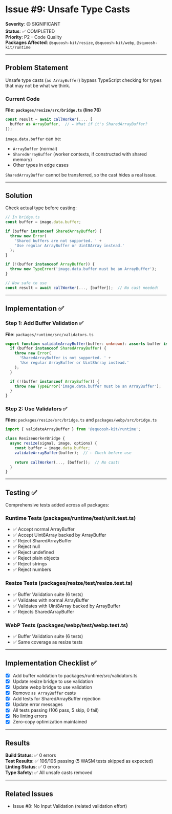 # Issue #9: Unsafe Type Casts

**Severity**: 🟡 SIGNIFICANT  
**Status**: ✅ COMPLETED  
**Priority**: P2 - Code Quality  
**Packages Affected**: `@squoosh-kit/resize`, `@squoosh-kit/webp`, `@squoosh-kit/runtime`

---

## Problem Statement

Unsafe type casts (`as ArrayBuffer`) bypass TypeScript checking for types that may not be what we think.

### Current Code

**File: `packages/resize/src/bridge.ts` (line 76)**
```typescript
const result = await callWorker(..., [
  buffer as ArrayBuffer,  // ← What if it's SharedArrayBuffer?
]);
```

`image.data.buffer` can be:
- `ArrayBuffer` (normal)
- `SharedArrayBuffer` (worker contexts, if constructed with shared memory)
- Other types in edge cases

`SharedArrayBuffer` cannot be transferred, so the cast hides a real issue.

---

## Solution

Check actual type before casting:

```typescript
// In bridge.ts
const buffer = image.data.buffer;

if (buffer instanceof SharedArrayBuffer) {
  throw new Error(
    'Shared buffers are not supported. ' +
    'Use regular ArrayBuffer or Uint8Array instead.'
  );
}

if (!(buffer instanceof ArrayBuffer)) {
  throw new TypeError('image.data.buffer must be an ArrayBuffer');
}

// Now safe to use
const result = await callWorker(..., [buffer]);  // No cast needed!
```

---

## Implementation ✅

### Step 1: Add Buffer Validation ✅

**File**: `packages/runtime/src/validators.ts`

```typescript
export function validateArrayBuffer(buffer: unknown): asserts buffer is ArrayBuffer {
  if (buffer instanceof SharedArrayBuffer) {
    throw new Error(
      'SharedArrayBuffer is not supported. ' +
      'Use regular ArrayBuffer or Uint8Array instead.'
    );
  }

  if (!(buffer instanceof ArrayBuffer)) {
    throw new TypeError('image.data.buffer must be an ArrayBuffer');
  }
}
```

### Step 2: Use Validators ✅

**Files**: `packages/resize/src/bridge.ts` and `packages/webp/src/bridge.ts`

```typescript
import { validateArrayBuffer } from '@squoosh-kit/runtime';

class ResizeWorkerBridge {
  async resize(signal, image, options) {
    const buffer = image.data.buffer;
    validateArrayBuffer(buffer);  // ← Check before use
    
    return callWorker(..., [buffer]);  // No cast!
  }
}
```

---

## Testing ✅

Comprehensive tests added across all packages:

### Runtime Tests (packages/runtime/test/unit.test.ts)
- ✅ Accept normal ArrayBuffer
- ✅ Accept Uint8Array backed by ArrayBuffer
- ✅ Reject SharedArrayBuffer
- ✅ Reject null
- ✅ Reject undefined
- ✅ Reject plain objects
- ✅ Reject strings
- ✅ Reject numbers

### Resize Tests (packages/resize/test/resize.test.ts)
- ✅ Buffer Validation suite (6 tests)
- ✅ Validates with normal ArrayBuffer
- ✅ Validates with Uint8Array backed by ArrayBuffer
- ✅ Rejects SharedArrayBuffer

### WebP Tests (packages/webp/test/webp.test.ts)
- ✅ Buffer Validation suite (6 tests)
- ✅ Same coverage as resize tests

---

## Implementation Checklist ✅

- [x] Add buffer validation to packages/runtime/src/validators.ts
- [x] Update resize bridge to use validation
- [x] Update webp bridge to use validation
- [x] Remove `as ArrayBuffer` casts
- [x] Add tests for SharedArrayBuffer rejection
- [x] Update error messages
- [x] All tests passing (106 pass, 5 skip, 0 fail)
- [x] No linting errors
- [x] Zero-copy optimization maintained

---

## Results

**Build Status**: ✅ 0 errors  
**Test Results**: ✅ 106/106 passing (5 WASM tests skipped as expected)  
**Linting Status**: ✅ 0 errors  
**Type Safety**: ✅ All unsafe casts removed  

---

## Related Issues

- Issue #8: No Input Validation (related validation effort)
